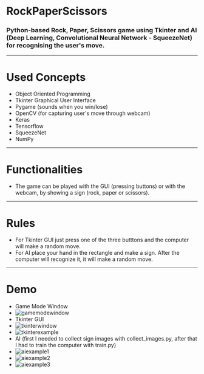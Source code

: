 # RockPaperScissors
### Python-based Rock, Paper, Scissors game using Tkinter and AI (Deep Learning, Convolutional Neural Network - SqueezeNet) for recognising the user's move.
---
# Used Concepts
- Object Oriented Programming
- Tkinter Graphical User Interface
- Pygame (sounds when you win/lose)
- OpenCV (for capturing user's move through webcam)
- Keras
- Tensorflow
- SqueezeNet
- NumPy
---
# Functionalities
- The game can be played with the GUI (pressing buttons) or with the webcam, by showing a sign (rock, paper or scissors).
---
# Rules
- For Tkinter GUI just press one of the three butttons and the computer will make a random move.
- For AI place your hand in the rectangle and make a sign. After the computer will recognize it, it will make a random move.
---
# Demo
- Game Mode Window
- ![gamemodewindow](https://user-images.githubusercontent.com/72084877/138865093-efdd34f4-c66e-4694-896b-abadb0e1d22d.png)
- Tkinter GUI
- ![tkinterwindow](https://user-images.githubusercontent.com/72084877/138865127-94a89f6b-d2b9-4ec9-a1a3-48f8431b55e1.png)
- ![tkinterexample](https://user-images.githubusercontent.com/72084877/138865159-55355f10-3bae-46bb-a7fb-b1038da1fa6c.png)
- AI (first I needed to collect sign images with collect_images.py, after that I had to train the computer with train.py)
- ![aiexample1](https://user-images.githubusercontent.com/72084877/138865342-2d870fa6-4d6b-4aa8-977d-6b5394f0bf44.png)
- ![aiexample2](https://user-images.githubusercontent.com/72084877/138865362-19149d5b-5ce7-4d93-aed9-8aeab08e54ba.png)
- ![aiexample3](https://user-images.githubusercontent.com/72084877/138865375-4edfc6be-0cad-48f6-bbfb-8b67d33da7a2.png)
